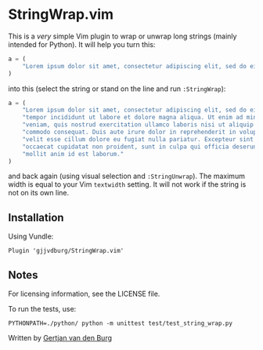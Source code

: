 # StringWrap.vim

This is a *very* simple Vim plugin to wrap or unwrap long strings (mainly 
intended for Python). It will help you turn this:

```python
a = (
    "Lorem ipsum dolor sit amet, consectetur adipiscing elit, sed do eiusmod tempor incididunt ut labore et dolore magna aliqua. Ut enim ad minim veniam, quis nostrud exercitation ullamco laboris nisi ut aliquip ex ea commodo consequat. Duis aute irure dolor in reprehenderit in voluptate velit esse cillum dolore eu fugiat nulla pariatur. Excepteur sint occaecat cupidatat non proident, sunt in culpa qui officia deserunt mollit anim id est laborum."
)
```

into this (select the string or stand on the line and run `:StringWrap`):
```python
a = (
    "Lorem ipsum dolor sit amet, consectetur adipiscing elit, sed do eiusmod "
    "tempor incididunt ut labore et dolore magna aliqua. Ut enim ad minim "
    "veniam, quis nostrud exercitation ullamco laboris nisi ut aliquip ex ea "
    "commodo consequat. Duis aute irure dolor in reprehenderit in voluptate "
    "velit esse cillum dolore eu fugiat nulla pariatur. Excepteur sint "
    "occaecat cupidatat non proident, sunt in culpa qui officia deserunt "
    "mollit anim id est laborum."
)
```

and back again (using visual selection and `:StringUnwrap`). The maximum width 
is equal to your Vim `textwidth` setting. It will not work if the string is 
not on its own line.

## Installation

Using Vundle:

```vim
Plugin 'gjjvdburg/StringWrap.vim'
```

## Notes

For licensing information, see the LICENSE file.

To run the tests, use:
```
PYTHONPATH=./python/ python -m unittest test/test_string_wrap.py
```

Written by [Gertjan van den Burg](https://gertjan.dev)

